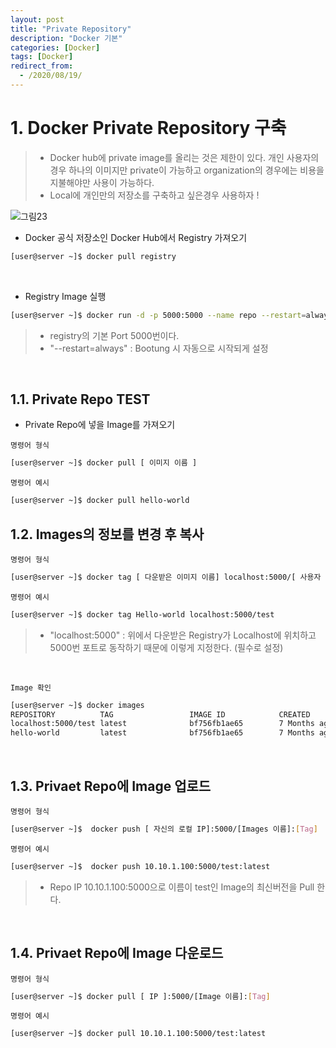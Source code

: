 ```yaml
---
layout: post
title: "Private Repository"
description: "Docker 기본"
categories: [Docker]
tags: [Docker]
redirect_from:
  - /2020/08/19/
---
```



# 1. Docker Private Repository 구축
> - Docker hub에 private image를 올리는 것은 제한이 있다. 개인 사용자의 경우 하나의 이미지만 private이 가능하고 organization의 경우에는 비용을 지불해야만 사용이 가능하다.
> - Local에 개인만의 저장소를 구축하고 싶은경우 사용하자 !

![그림23](https://user-images.githubusercontent.com/69279022/91019599-3330b100-e62c-11ea-8e5f-32b41f8fc504.png)


- Docker 공식 저장소인 Docker Hub에서 Registry 가져오기 

~~~bash
[user@server ~]$ docker pull registry
~~~

<br>

-  Registry Image 실행   

~~~bash
[user@server ~]$ docker run -d -p 5000:5000 --name repo --restart=always registry
~~~
> - registry의 기본 Port 5000번이다.   
> - "--restart=always" : Bootung 시 자동으로 시작되게 설정

<br>

## 1.1. Private Repo TEST

- Private Repo에 넣을 Image를 가져오기

` 명령어 형식 `
~~~bash
[user@server ~]$ docker pull [ 이미지 이름 ]
~~~
` 명령어 예시 `
~~~bash
[user@server ~]$ docker pull hello-world
~~~

## 1.2. Images의 정보를 변경 후 복사   

` 명령어 형식 `
~~~bash
[user@server ~]$ docker tag [ 다운받은 이미지 이름] localhost:5000/[ 사용자 정의 이름]
~~~
` 명령어 예시 `
~~~bash
[user@server ~]$ docker tag Hello-world localhost:5000/test
~~~
> - "localhost:5000" : 위에서 다운받은 Registry가 Localhost에 위치하고 5000번 포트로 동작하기 때문에 이렇게 지정한다. (필수로 설정)  

<br>

` Image 확인 `
~~~bash
[user@server ~]$ docker images
REPOSITORY          TAG                 IMAGE ID            CREATED                  VIRTUAL SIZE
localhost:5000/test latest              bf756fb1ae65        7 Months ago              13.3KB
hello-world         latest              bf756fb1ae65        7 Months ago              13.3KB
~~~

<br>

## 1.3. Privaet Repo에 Image 업로드

` 명령어 형식 `
~~~bash
[user@server ~]$  docker push [ 자신의 로컬 IP]:5000/[Images 이름]:[Tag]
~~~
` 명령어 예시 `
~~~bash
[user@server ~]$  docker push 10.10.1.100:5000/test:latest
~~~
> - Repo IP 10.10.1.100:5000으로 이름이 test인 Image의 최신버전을 Pull 한다.

<br>

## 1.4. Privaet Repo에 Image 다운로드

` 명령어 형식 `
~~~bash
[user@server ~]$ docker pull [ IP ]:5000/[Image 이름]:[Tag]
~~~
` 명령어 예시 `
~~~bash
[user@server ~]$ docker pull 10.10.1.100:5000/test:latest
~~~

